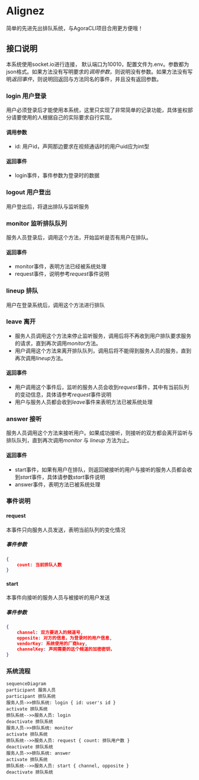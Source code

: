 # Alignez

简单的先进先出排队系统，与AgoraCLI项目合用更方便哦！

## 接口说明
本系统使用socket.io进行连接， 默认端口为10010，配置文件为.env。参数都为json格式。如果方法没有写明要求的*调用参数*，则说明没有参数。如果方法没有写明*返回事件*，则说明回返回与方法同名的事件，并且没有返回参数。

### login 用户登录
用户必须登录后才能使用本系统，这里只实现了非常简单的记录功能，具体鉴权部分请要使用的人根据自己的实际要求自行实现。
#### 调用参数
- id: 用户id，声网那边要求在视频通话时的用户uid应为int型
#### 返回事件
- login事件，事件参数为登录时的数据

### logout 用户登出
用户登出后，将退出排队与监听服务

### monitor 监听排队队列
服务人员登录后，调用这个方法，开始监听是否有用户在排队。
#### 返回事件
- monitor事件，表明方法已经被系统处理
- request事件，说明参考*request*事件说明

### lineup 排队
用户在登录系统后，调用这个方法进行排队

### leave 离开
- 服务人员调用这个方法来停止监听服务，调用后将不再收到用户排队要求服务的请求，直到再次调用*monitor*方法。
- 用户调用这个方法来离开排队队列，调用后将不能得到服务人员的服务，直到再次调用*lineup*方法。
#### 返回事件
- 用户调用这个事件后，监听的服务人员会收到*request*事件，其中有当前队列的变动信息，具体请参考*request*事件说明
- 用户与服务人员都会收到*leave*事件来表明方法已被系统处理

### answer 接听
服务人员调用这个方法来接听用户。如果成功接听，则接听的双方都会离开监听与排队队列，直到再次调用*monitor* 与 *lineup* 方法为止。
#### 返回事件
- start事件，如果有用户在排队，则返回被接听的用户与接听的服务人员都会收到*start*事件，具体请参数*start*事件说明
- answer事件，表明方法已被系统处理

### 事件说明

#### request 
本事件只向服务人员发送，表明当前队列的变化情况
##### 事件参数

```json
{
	count: 当前排队人数
}
```

#### start
本事件向接听的服务人员与被接听的用户发送
##### 事件参数 
```json
{
	channel: 双方要进入的频道号,
	opposite: 对方的信息，为登录时的用户信息,
	vendorKey: 系统使用的厂商key,
	channelKey: 声网需要的这个频道的加密密钥，
}
```

### 系统流程

```mermaid
sequenceDiagram
participant 服务人员
participant 排队系统
服务人员->>排队系统: login { id: user's id }
activate 排队系统
排队系统-->>服务人员: login
deactivate 排队系统
服务人员->>排队系统: monitor
activate 排队系统
排队系统-->>服务人员: request { count: 排队用户数 }
deactivate 排队系统
服务人员->>排队系统: answer
activate 排队系统
排队系统-->>服务人员: start { channel, opposite }
deactivate 排队系统
```
